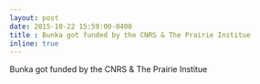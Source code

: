 ```yaml
---
layout: post
date: 2015-10-22 15:59:00-0400
title : Bunka got funded by the CNRS & The Prairie Institue
inline: true
---
```


Bunka got funded by the CNRS & The Prairie Institue

